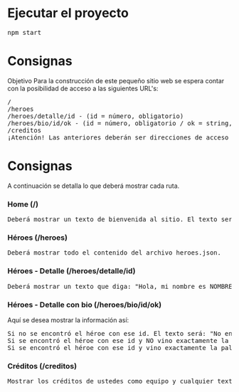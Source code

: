 # Ejecutar el proyecto

<pre>
npm start
</pre>

# Consignas

Objetivo
Para la construcción de este pequeño sitio web se espera contar con la posibilidad de acceso a las siguientes URL's:

<pre>
/
/heroes
/heroes/detalle/id - (id = número, obligatorio)
/heroes/bio/id/ok - (id = número, obligatorio / ok = string, optativo)
/creditos
¡Atención! Las anteriores deberán ser direcciones de acceso a la aplicación desde el navegador.
</pre>

# Consignas

A continuación se detalla lo que deberá mostrar cada ruta.

### Home (/)

<pre>
Deberá mostrar un texto de bienvenida al sitio. El texto será: Ni Superman, Iron Man o La Mujer Maravilla son tan importantes cómo las y los Heroes de carne y hueso que encontrarás en este sitio. Esperamos que ellas y ellos te sirvan como inspiración para poder cumplir tus objetivos. Recuerda: ¡nunca pares de creer en ti!.
</pre>

### Héroes (/heroes)

<pre>
Deberá mostrar todo el contenido del archivo heroes.json.
</pre>

### Héroes - Detalle (/heroes/detalle/id)

<pre>
Deberá mostrar un texto que diga: "Hola, mi nombre es NOMBRE y soy PROFESION". En donde el NOMBRE y PROFESION deberán ser reemplazados por al información real. Ejemplo: /heroes/2 mostrará la información de la Heroina o del Héroe con id 2 . Controlar el escenario en donde se pase un número n que no haga match con el id de un héroe.
</pre>

### Héroes - Detalle con bio (/heroes/bio/id/ok)

Aquí se desea mostrar la información así:

<pre>
Si no se encontró el héroe con ese id. El texto será: "No encontramos un héroe para mostrarte su biografía". Esto, indistintamente si se envió o no el parámetro "ok".
Si se encontró el héroe con ese id y NO vino exactamente la palabra ok o simplemente NO vino nada en la ruta. Mostrar el nombre del héroe y un texto adicional que diga: "Lamento que no desees saber más de mi :(".
Si se encontró el héroe con ese id y vino exactamente la palabra ok. Mostrar el nombre del héroe y su reseña.
</pre>

### Créditos (/creditos)

<pre>
Mostrar los créditos de ustedes como equipo y cualquier texto adicional que deseen mostrar.
</pre>
